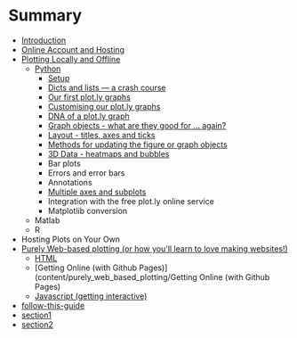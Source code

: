 # Summary

* [Introduction](README.md)
* [Online Account and Hosting](online_account_and_hosting.md)
* [Plotting Locally and Offline](content/plotting_locally_and_offline/intro.md)
  * [Python](content/plotting_locally_and_offline/python/intro.md)
    * [Setup](content/plotting_locally_and_offline/python/setup.md)
    * [Dicts and lists — a crash course](content/plotting_locally_and_offline/python/dicts_and_lists_crash_course.md)
    * [Our first plot.ly graphs](content/plotting_locally_and_offline/python/our_first_plotly_graphs.md)
    * [Customising our plot.ly graphs](content/plotting_locally_and_offline/python/customising_our_plotly_graphs.md)
    * [DNA of a plot.ly graph](content/plotting_locally_and_offline/python/dna_of_a_plotly_graph.md)
    * [Graph objects - what are they good for ... again?](content/plotting_locally_and_offline/python/graph_objects_-_what_are_they_good_for__again.md)
    * [Layout - titles, axes and ticks](content/plotting_locally_and_offline/python/layout_-_titles,_axes_and_ticks.md)
    * [Methods for updating the figure or graph objects](content/plotting_locally_and_offline/python/methods_for_updating_the_figure_or_graph_objects.md)
    * [3D Data - heatmaps and bubbles](content/plotting_locally_and_offline/python/3d_data_-_bubbles_and_heatmaps.md)
    * Bar plots
    * Errors and error bars
    * Annotations
    * [Multiple axes and subplots](content/plotting_locally_and_offline/python/multiple_axes_and_subplots.md)
    * Integration with the free plot.ly online service
    * Matplotlib conversion
  * Matlab
  * R
* Hosting Plots on Your Own
* [Purely Web-based plotting \(or how you'll learn to love making websites!\)](content/purely_web_based_plotting/intro.md)
  * [HTML](content/purely_web_based_plotting/html.md)
  * [Getting Online \(with Github Pages\)](content/purely_web_based_plotting/Getting Online (with Github Pages)
  * [Javascript \(getting interactive\)](content/purely_web_based_plotting/javascript-getting-interactive.md)
* [follow-this-guide](gitbooksintro.md)
* [section1](content/section1.md)
* [section2](content/section2.md)



